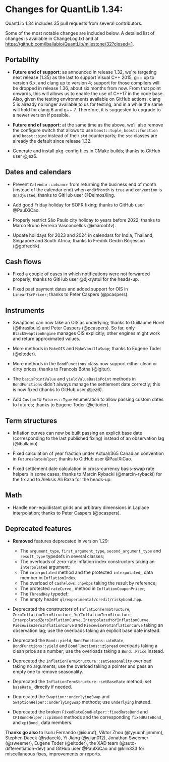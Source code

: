 Changes for QuantLib 1.34:
==========================

QuantLib 1.34 includes 35 pull requests from several contributors.

Some of the most notable changes are included below.
A detailed list of changes is available in ChangeLog.txt and at
<https://github.com/lballabio/QuantLib/milestone/32?closed=1>.


Portability
-----------

- **Future end of support:** as announced in release 1.32, we're
  targeting next release (1.35) as the last to support Visual C++
  2015, g++ up to version 6.x, and clang up to version 4; support for
  those compilers will be dropped in release 1.36, about six months
  from now.  From that point onwards, this will allows us to enable
  the use of C++17 in the code base.
  Also, given the testing environments available on GitHub actions,
  clang 5 is already no longer available to us for testing, and in a
  while the same will hold for clang 6 and g++ 7.  Therefore, it is
  suggested to upgrade to a newer version if possible.

- **Future end of support:** at the same time as the above, we'll also
  remove the configure switch that allows to use `boost::tuple`,
  `boost::function` and `boost::bind` instead of their `std`
  counterparts; the `std` classes are already the default since
  release 1.32.

- Generate and install pkg-config files in CMake builds; thanks to
  GitHub user @jez6.


Dates and calendars
-------------------

- Prevent `Calendar::advance` from returning the business end of month
  (instead of the calendar end) when `endOfMonth` is `true` and
  `convention` is `Unadjusted`; thanks to GitHub user @DeimosXing.

- Add good Friday holiday for SOFR fixing; thanks to GitHub user
  @PaulXiCao.

- Properly restrict São Paulo city holiday to years before 2022;
  thanks to Marco Bruno Ferreira Vasconcellos (@marcobfv).

- Update holidays for 2023 and 2024 in calendars for India, Thailand,
  Singapore and South Africa; thanks to Fredrik Gerdin Börjesson
  (@gbfredrik).


Cash flows
----------

- Fixed a couple of cases in which notifications were not forwarded
  properly; thanks to GitHub user @djkrystul for the heads-up.

- Fixed past payment dates and added support for OIS in
  `LinearTsrPricer`; thanks to Peter Caspers (@pcaspers).


Instruments
-----------

- Swaptions can now take an OIS as underlying; thanks to Guillaume
  Horel (@thrasibule) and Peter Caspers (@pcaspers).  So far, only
  `BlackSwaptionEngine` manages OIS explicitly; other engines might
  work and return approximated values.

- More methods in `MakeOIS` and `MakeVanillaSwap`; thanks to Eugene Toder
  (@eltoder).

- More methods in the `BondFunctions` class now support either clean or
  dirty prices; thanks to Francois Botha (@igitur).

- The `basisPointValue` and `yieldValueBasisPoint` methods in
  `BondFunctions` didn't always manage the settlement date correctly;
  this is now fixed (thanks to GitHub user @jez6).

- Add `Custom` to `Futures::Type` enumeration to allow passing custom
  dates to futures; thanks to Eugene Toder (@eltoder).


Term structures
---------------

- Inflation curves can now be built passing an explicit base date
  (corresponding to the last published fixing) instead of an
  observation lag (@lballabio).

- Fixed calculation of year fraction under Actual/365 Canadian
  convention in `FuturesRateHelper`; thanks to GitHub user @PaulXiCao.

- Fixed settlement date calculation in cross-currency basis-swap rate
  helpers in some cases; thanks to Marcin Rybacki (@marcin-rybacki)
  for the fix and to Aleksis Ali Raza for the heads-up.


Math
----

- Handle non-equidistant grids and arbitrary dimensions in Laplace
  interpolation; thanks to Peter Caspers (@pcaspers).


Deprecated features
-------------------

- **Removed** features deprecated in version 1.29:
  - The `argument_type`, `first_argument_type`, `second_argument_type`
    and `result_type` typedefs in several classes;
  - The overloads of zero-rate inflation index constructors taking an
    `interpolated` argument;
  - The `interpolated` method and the protected `interpolated_` data
    member in `InflationIndex`;
  - The overload of `CashFlows::npvbps` taking the result by reference;
  - The protected `rateCurve_` method in `InflationCouponPricer`;
  - The `ThreadKey` typedef;
  - The empty header `ql/experimental/credit/riskybond.hpp`.

- Deprecated the constructors of `InflationTermStructure`,
  `ZeroInflationTermStructure`, `YoYInflationTermStructure`,
  `InterpolatedZeroInflationCurve`, `InterpolatedYoYInflationCurve`,
  `PiecewiseZeroInflationCurve` and `PiecewiseYoYInflationCurve`
  taking an observation lag; use the overloads taking an explicit base
  date instead.

- Deprecated the `Bond::yield`, `BondFunctions::atmRate`,
  `BondFunctions::yield` and `BondFunctions::zSpread` overloads taking
  a clean price as a number; use the overloads taking a `Bond::Price`
  instead.

- Deprecated the `InflationTermStructure::setSeasonality` overload
  taking no arguments; use the overload taking a pointer and pass an
  empty one to remove seasonality.

- Deprecated the `InflationTermStructure::setBaseRate` method; set
  `baseRate_` directly if needed.

- Deprecated the `Swaption::underlyingSwap` and
  `SwaptionHelper::underlyingSwap` methods; use `underlying` instead.

- Deprecated the broken `FixedRateBondHelper::fixedRateBond` and
  `CPIBondHelper::cpiBond` methods and the corresponding
  `fixedRateBond_` and `cpiBond_` data members.


**Thanks go also** to Isuru Fernando (@isuruf), Viktor Zhou
(@yyuuhhjjnnmm), Stephen Dacek (@sdacek), Yi Jiang (@yjian012),
Jonathan Sweemer (@sweemer), Eugene Toder (@eltoder), the XAD team
(@auto-differentiation-dev) and GitHub user @PaulXiCao and @klin333
for miscellaneous fixes, improvements or reports.
